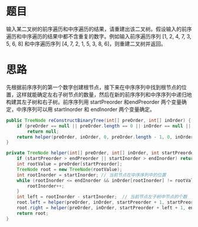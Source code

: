 # 题目

输入某二叉树的前序遍历和中序遍历的结果，请重建出该二叉树。假设输入的前序遍历和中序遍历的结果中都不含重复的数字。例如输入前序遍历序列 [1, 2, 4, 7, 3, 5, 6, 8] 和中序遍历序列 [4, 7, 2, 1, 5, 3, 8, 6]，则重建二叉树并返回。

# 思路

先根据前序序列的第一个数字创建根节点，接下来在中序序列中找到根节点的位置，这样就能确定左右子树节点的数量，然后在新的前序序列和中序序列中递归地构建其左子树和右子树。前序序列用 startPreorder 和endPreorder 两个变量确定，中序序列可以用 startInorder 和 endInorder 两个变量确定。

```java
public TreeNode reConstructBinaryTree(int[] preOrder, int[] inOrder) {
    if (preOrder == null || preOrder.length == 0 || inOrder == null || inOrder.length == 0)
        return null;
    return helper(preOrder, inOrder, 0, preOrder.length - 1, 0, inOrder.length - 1);
}

private TreeNode helper(int[] preOrder, int[] inOrder, int startPreorder, int endPreorder, int startInorder, int endInorder) {
    if (startPreorder > endPreorder || startInorder > endInorder) return null;
    int rootValue = preOrder[startPreorder];
    TreeNode root = new TreeNode(rootValue);
    int rootInorder = startInorder;	// 当前节点在中序序列中的位置
    while (rootInorder <= endInorder && inOrder[rootInorder] != rootValue) {
        rootInorder++;
    }
    int left = rootInorder - startInorder;  // 当前节点左子树中节点的个数
    root.left = helper(preOrder, inOrder, startPreorder + 1, startPreorder + left, startInorder, rootInorder - 1);
    root.right = helper(preOrder, inOrder, startPreorder + left + 1, endPreorder, rootInorder + 1, endInorder);
    return root;
}
```

